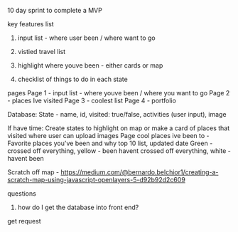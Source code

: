 10 day sprint to complete a MVP


key features list
1. input list - where user been / where want to go

2. vistied travel list

3. highlight where youve been - either cards or map

4. checklist of things to do in each state


pages
Page 1 - input list -  where youve been / where you want to go
Page 2 - places Ive visited
Page 3 - coolest list
Page 4 - portfolio


Database: 
State - name, id, visited: true/false, activities (user input), image

If have time:
Create states to highlight on map or make a card of places that visited where user can upload images
Page cool places ive been to - Favorite places you've been and why top 10 list, updated date
Green - crossed off everything, yellow - been havent crossed off everything, white - havent been


Scratch off map - https://medium.com/@bernardo.belchior1/creating-a-scratch-map-using-javascript-openlayers-5-d92b92d2c609



questions
1. how do I get the database into front end? 
<!--  -->
get request
<!-- hows that get to the front end -->